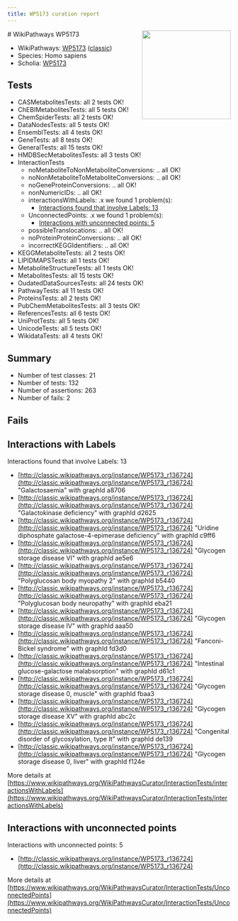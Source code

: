 ```yaml
---
title: WP5173 curation report
---
```


<img style="float: right; width: 200px" src="https://upload.wikimedia.org/wikipedia/commons/thumb/8/83/Wplogo_with_text_500.png/640px-Wplogo_with_text_500.png" />
# WikiPathways WP5173

* WikiPathways: [WP5173](https://wikipathways.org/pathways/WP5173) ([classic](https://classic.wikipathways.org/instance/WP5173))
* Species: Homo sapiens
* Scholia: [WP5173](https://scholia.toolforge.org/wikipathways/WP5173)
## Tests
* CASMetabolitesTests: all 2 tests OK!
* ChEBIMetabolitesTests: all 5 tests OK!
* ChemSpiderTests: all 2 tests OK!
* DataNodesTests: all 5 tests OK!
* EnsemblTests: all 4 tests OK!
* GeneTests: all 8 tests OK!
* GeneralTests: all 15 tests OK!
* HMDBSecMetabolitesTests: all 3 tests OK!
* InteractionTests
    * noMetaboliteToNonMetaboliteConversions: .. all OK!
    * noNonMetaboliteToMetaboliteConversions: .. all OK!
    * noGeneProteinConversions: .. all OK!
    * nonNumericIDs: .. all OK!
    * interactionsWithLabels: .x we found 1 problem(s):
        * [Interactions found that involve Labels: 13](#fe97a8bb)
    * UnconnectedPoints: .x we found 1 problem(s):
        * [Interactions with unconnected points: 5](#35a61add)
    * possibleTranslocations: .. all OK!
    * noProteinProteinConversions: .. all OK!
    * incorrectKEGGIdentifiers: .. all OK!
* KEGGMetaboliteTests: all 2 tests OK!
* LIPIDMAPSTests: all 1 tests OK!
* MetaboliteStructureTests: all 1 tests OK!
* MetabolitesTests: all 15 tests OK!
* OudatedDataSourcesTests: all 24 tests OK!
* PathwayTests: all 11 tests OK!
* ProteinsTests: all 2 tests OK!
* PubChemMetabolitesTests: all 3 tests OK!
* ReferencesTests: all 6 tests OK!
* UniProtTests: all 5 tests OK!
* UnicodeTests: all 5 tests OK!
* WikidataTests: all 4 tests OK!


## Summary

* Number of test classes: 21
* Number of tests: 132
* Number of assertions: 263
* Number of fails: 2

## Fails

<a name="fe97a8bb" />

## Interactions with Labels

Interactions found that involve Labels: 13

* [http://classic.wikipathways.org/instance/WP5173_r136724](http://classic.wikipathways.org/instance/WP5173_r136724) "Galactosaemia" with graphId a8706
* [http://classic.wikipathways.org/instance/WP5173_r136724](http://classic.wikipathways.org/instance/WP5173_r136724) "Galactokinase deficiency" with graphId d2625
* [http://classic.wikipathways.org/instance/WP5173_r136724](http://classic.wikipathways.org/instance/WP5173_r136724) "Uridine diphosphate 
galactose-4-epimerase 
deficiency" with graphId c9ff6
* [http://classic.wikipathways.org/instance/WP5173_r136724](http://classic.wikipathways.org/instance/WP5173_r136724) "Glycogen storage 
disease VI" with graphId ae5e6
* [http://classic.wikipathways.org/instance/WP5173_r136724](http://classic.wikipathways.org/instance/WP5173_r136724) "Polyglucosan body myopathy 2" with graphId b5440
* [http://classic.wikipathways.org/instance/WP5173_r136724](http://classic.wikipathways.org/instance/WP5173_r136724) "Polyglucosan body
neuropathy" with graphId eba21
* [http://classic.wikipathways.org/instance/WP5173_r136724](http://classic.wikipathways.org/instance/WP5173_r136724) "Glycogen storage 
disease IV" with graphId aaa50
* [http://classic.wikipathways.org/instance/WP5173_r136724](http://classic.wikipathways.org/instance/WP5173_r136724) "Fanconi-Bickel syndrome" with graphId fd3d0
* [http://classic.wikipathways.org/instance/WP5173_r136724](http://classic.wikipathways.org/instance/WP5173_r136724) "Intestinal glucose-galactose 
malabsorption" with graphId d61c1
* [http://classic.wikipathways.org/instance/WP5173_r136724](http://classic.wikipathways.org/instance/WP5173_r136724) "Glycogen storage
disease 0, muscle" with graphId fbaa3
* [http://classic.wikipathways.org/instance/WP5173_r136724](http://classic.wikipathways.org/instance/WP5173_r136724) "Glycogen storage disease XV" with graphId abc2c
* [http://classic.wikipathways.org/instance/WP5173_r136724](http://classic.wikipathways.org/instance/WP5173_r136724) "Congenital disorder of glycosylation, 
type It" with graphId de139
* [http://classic.wikipathways.org/instance/WP5173_r136724](http://classic.wikipathways.org/instance/WP5173_r136724) "Glycogen storage
disease 0, liver" with graphId f124e


More details at [https://www.wikipathways.org/WikiPathwaysCurator/InteractionTests/interactionsWithLabels](https://www.wikipathways.org/WikiPathwaysCurator/InteractionTests/interactionsWithLabels)

<a name="35a61add" />

## Interactions with unconnected points

Interactions with unconnected points: 5

* [http://classic.wikipathways.org/instance/WP5173_r136724](http://classic.wikipathways.org/instance/WP5173_r136724)


More details at [https://www.wikipathways.org/WikiPathwaysCurator/InteractionTests/UnconnectedPoints](https://www.wikipathways.org/WikiPathwaysCurator/InteractionTests/UnconnectedPoints)

